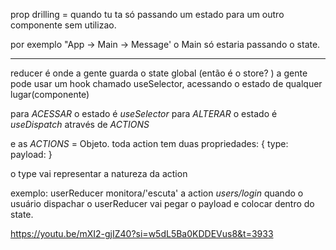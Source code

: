 prop drilling = quando tu ta só passando um estado para um outro componente sem utilizao.

por exemplo "App -> Main -> Message'
o Main só estaria passando o state.

---

reducer é onde a gente guarda o state global (então é o store? )
a gente pode usar um hook chamado useSelector, acessando o estado de qualquer lugar(componente)

para _ACESSAR_ o estado é _useSelector_
para _ALTERAR_ o estado é _useDispatch_ através de _ACTIONS_

e as _ACTIONS_ = Objeto.
toda action tem duas propriedades:
{ type:
payload: }

o type vai representar a natureza da action

exemplo:
userReducer
monitora/'escuta' a action _users/login_
quando o usuário dispachar o userReducer vai pegar o payload e colocar dentro do state.

https://youtu.be/mXI2-gjIZ40?si=w5dL5Ba0KDDEVus8&t=3933

